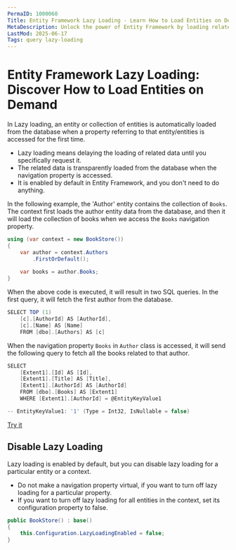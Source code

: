```yaml
---
PermaID: 1000060
Title: Entity Framework Lazy Loading - Learn How to Load Entities on Demand
MetaDescription: Unlock the power of Entity Framework by loading related entities automatically on demand. Learn how lazy loading can help you to save development time by automatically including related entities when you need to use them.
LastMod: 2025-06-17
Tags: query lazy-loading
---
```


# Entity Framework Lazy Loading: Discover How to Load Entities on Demand

In Lazy loading, an entity or collection of entities is automatically loaded from the database when a property referring to that entity/entities is accessed for the first time. 

 - Lazy loading means delaying the loading of related data until you specifically request it.
 - The related data is transparently loaded from the database when the navigation property is accessed.
 - It is enabled by default in Entity Framework, and you don't need to do anything. 

In the following example, the 'Author' entity contains the collection of `Books`. The context first loads the author entity data from the database, and then it will load the collection of books when we access the `Books` navigation property.

```csharp
using (var context = new BookStore())
{
    var author = context.Authors
        .FirstOrDefault();
    
    var books = author.Books;
}
```

When the above code is executed, it will result in two SQL queries. In the first query, it will fetch the first author from the database.

```csharp
SELECT TOP (1) 
    [c].[AuthorId] AS [AuthorId], 
    [c].[Name] AS [Name]
    FROM [dbo].[Authors] AS [c]
```

When the navigation property `Books` in `Author` class is accessed, it will send the following query to fetch all the books related to that author.

```csharp
SELECT 
    [Extent1].[Id] AS [Id], 
    [Extent1].[Title] AS [Title], 
    [Extent1].[AuthorId] AS [AuthorId]
    FROM [dbo].[Books] AS [Extent1]
    WHERE [Extent1].[AuthorId] = @EntityKeyValue1

-- EntityKeyValue1: '1' (Type = Int32, IsNullable = false)
```

[Try it](https://dotnetfiddle.net/yXTgHu)

## Disable Lazy Loading

Lazy loading is enabled by default, but you can disable lazy loading for a particular entity or a context. 

 - Do not make a navigation property virtual, if you want to turn off lazy loading for a particular property. 
 - If you want to turn off lazy loading for all entities in the context, set its configuration property to false.

```csharp
public BookStore() : base()
{
    this.Configuration.LazyLoadingEnabled = false;
}
```
